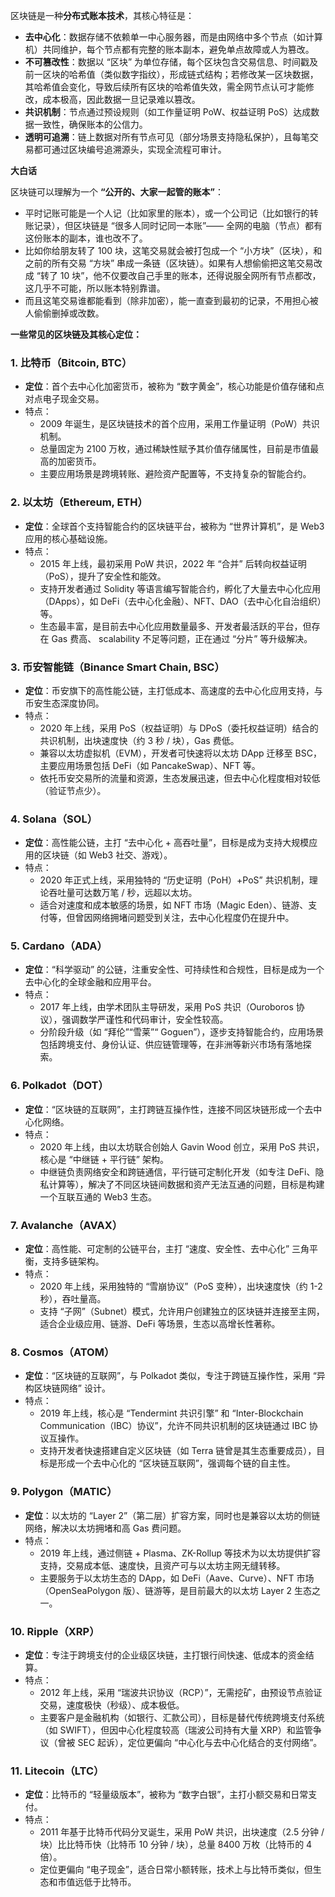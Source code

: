 区块链是一种**分布式账本技术**，其核心特征是：

- **去中心化**：数据存储不依赖单一中心服务器，而是由网络中多个节点（如计算机）共同维护，每个节点都有完整的账本副本，避免单点故障或人为篡改。
- **不可篡改性**：数据以 “区块” 为单位存储，每个区块包含交易信息、时间戳及前一区块的哈希值（类似数字指纹），形成链式结构；若修改某一区块数据，其哈希值会变化，导致后续所有区块的哈希值失效，需全网节点认可才能修改，成本极高，因此数据一旦记录难以篡改。
- **共识机制**：节点通过预设规则（如工作量证明 PoW、权益证明 PoS）达成数据一致性，确保账本的公信力。
- **透明可追溯**：链上数据对所有节点可见（部分场景支持隐私保护），且每笔交易都可通过区块编号追溯源头，实现全流程可审计。



**大白话**

区块链可以理解为一个 **“公开的、大家一起管的账本”**：

- 平时记账可能是一个人记（比如家里的账本），或一个公司记（比如银行的转账记录），但区块链是 “很多人同时记同一本账”—— 全网的电脑（节点）都有这份账本的副本，谁也改不了。
- 比如你给朋友转了 100 块，这笔交易就会被打包成一个 “小方块”（区块），和之前的所有交易 “方块” 串成一条链（区块链）。如果有人想偷偷把这笔交易改成 “转了 10 块”，他不仅要改自己手里的账本，还得说服全网所有节点都改，这几乎不可能，所以账本特别靠谱。
- 而且这笔交易谁都能看到（除非加密），能一直查到最初的记录，不用担心被人偷偷删掉或改数。



**一些常见的区块链及其核心定位：**

### 1. **比特币（Bitcoin, BTC）**

- **定位**：首个去中心化加密货币，被称为 “数字黄金”，核心功能是价值存储和点对点电子现金交易。
- 特点：
  - 2009 年诞生，是区块链技术的首个应用，采用工作量证明（PoW）共识机制。
  - 总量固定为 2100 万枚，通过稀缺性赋予其价值存储属性，目前是市值最高的加密货币。
  - 主要应用场景是跨境转账、避险资产配置等，不支持复杂的智能合约。

### 2. **以太坊（Ethereum, ETH）**

- **定位**：全球首个支持智能合约的区块链平台，被称为 “世界计算机”，是 Web3 应用的核心基础设施。
- 特点：
  - 2015 年上线，最初采用 PoW 共识，2022 年 “合并” 后转向权益证明（PoS），提升了安全性和能效。
  - 支持开发者通过 Solidity 等语言编写智能合约，孵化了大量去中心化应用（DApps），如 DeFi（去中心化金融）、NFT、DAO（去中心化自治组织）等。
  - 生态最丰富，是目前去中心化应用数量最多、开发者最活跃的平台，但存在 Gas 费高、 scalability 不足等问题，正在通过 “分片” 等升级解决。

### 3. **币安智能链（Binance Smart Chain, BSC）**

- **定位**：币安旗下的高性能公链，主打低成本、高速度的去中心化应用支持，与币安生态深度协同。
- 特点：
  - 2020 年上线，采用 PoS（权益证明）与 DPoS（委托权益证明）结合的共识机制，出块速度快（约 3 秒 / 块），Gas 费低。
  - 兼容以太坊虚拟机（EVM），开发者可快速将以太坊 DApp 迁移至 BSC，主要应用场景包括 DeFi（如 PancakeSwap）、NFT 等。
  - 依托币安交易所的流量和资源，生态发展迅速，但去中心化程度相对较低（验证节点少）。

### 4. **Solana（SOL）**

- **定位**：高性能公链，主打 “去中心化 + 高吞吐量”，目标是成为支持大规模应用的区块链（如 Web3 社交、游戏）。
- 特点：
  - 2020 年正式上线，采用独特的 “历史证明（PoH）+PoS” 共识机制，理论吞吐量可达数万笔 / 秒，远超以太坊。
  - 适合对速度和成本敏感的场景，如 NFT 市场（Magic Eden）、链游、支付等，但曾因网络拥堵问题受到关注，去中心化程度仍在提升中。

### 5. **Cardano（ADA）**

- **定位**：“科学驱动” 的公链，注重安全性、可持续性和合规性，目标是成为一个去中心化的全球金融和应用平台。
- 特点：
  - 2017 年上线，由学术团队主导研发，采用 PoS 共识（Ouroboros 协议），强调数学严谨性和代码审计，安全性较高。
  - 分阶段升级（如 “拜伦”“雪莱”“ Goguen”），逐步支持智能合约，应用场景包括跨境支付、身份认证、供应链管理等，在非洲等新兴市场有落地探索。

### 6. **Polkadot（DOT）**

- **定位**：“区块链的互联网”，主打跨链互操作性，连接不同区块链形成一个去中心化网络。
- 特点：
  - 2020 年上线，由以太坊联合创始人 Gavin Wood 创立，采用 PoS 共识，核心是 “中继链 + 平行链” 架构。
  - 中继链负责网络安全和跨链通信，平行链可定制化开发（如专注 DeFi、隐私计算等），解决了不同区块链间数据和资产无法互通的问题，目标是构建一个互联互通的 Web3 生态。

### 7. **Avalanche（AVAX）**

- **定位**：高性能、可定制的公链平台，主打 “速度、安全性、去中心化” 三角平衡，支持多链架构。
- 特点：
  - 2020 年上线，采用独特的 “雪崩协议”（PoS 变种），出块速度快（约 1-2 秒），吞吐量高。
  - 支持 “子网”（Subnet）模式，允许用户创建独立的区块链并连接至主网，适合企业级应用、链游、DeFi 等场景，生态以高增长性著称。

### 8. **Cosmos（ATOM）**

- **定位**：“区块链的互联网”，与 Polkadot 类似，专注于跨链互操作性，采用 “异构区块链网络” 设计。
- 特点：
  - 2019 年上线，核心是 “Tendermint 共识引擎” 和 “Inter-Blockchain Communication（IBC）协议”，允许不同共识机制的区块链通过 IBC 协议互操作。
  - 支持开发者快速搭建自定义区块链（如 Terra 链曾是其生态重要成员），目标是形成一个去中心化的 “区块链互联网”，强调每个链的自主性。

### 9. **Polygon（MATIC）**

- **定位**：以太坊的 “Layer 2”（第二层）扩容方案，同时也是兼容以太坊的侧链网络，解决以太坊拥堵和高 Gas 费问题。
- 特点：
  - 2019 年上线，通过侧链 + Plasma、ZK-Rollup 等技术为以太坊提供扩容支持，交易成本低、速度快，且资产可与以太坊主网无缝转移。
  - 主要服务于以太坊生态的 DApp，如 DeFi（Aave、Curve）、NFT 市场（OpenSeaPolygon 版）、链游等，是目前最大的以太坊 Layer 2 生态之一。

### 10. **Ripple（XRP）**

- **定位**：专注于跨境支付的企业级区块链，主打银行间快速、低成本的资金结算。
- 特点：
  - 2012 年上线，采用 “瑞波共识协议（RCP）”，无需挖矿，由预设节点验证交易，速度极快（秒级）、成本极低。
  - 主要客户是金融机构（如银行、汇款公司），目标是替代传统跨境支付系统（如 SWIFT），但因中心化程度较高（瑞波公司持有大量 XRP）和监管争议（曾被 SEC 起诉），定位更偏向 “中心化与去中心化结合的支付网络”。

### 11. **Litecoin（LTC）**

- **定位**：比特币的 “轻量级版本”，被称为 “数字白银”，主打小额交易和日常支付。
- 特点：
  - 2011 年基于比特币代码分叉诞生，采用 PoW 共识，出块速度（2.5 分钟 / 块）比比特币快（比特币 10 分钟 / 块），总量 8400 万枚（比特币的 4 倍）。
  - 定位更偏向 “电子现金”，适合日常小额转账，技术上与比特币类似，但生态和市值远低于比特币。

